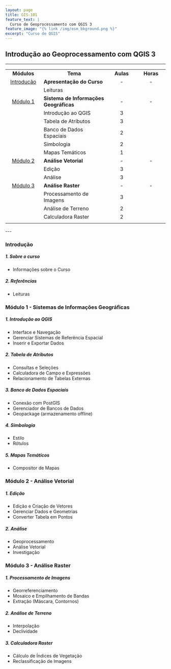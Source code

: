 ```yaml
---
layout: page
title: GIS-101
feature_text: |
  Curso de Geoprocessamento com QGIS 3
feature_image: "{% link /img/osm_bkground.png %}"
excerpt: "Curso de QGIS"
---
```

## Introdução ao Geoprocessamento com QGIS 3
---
<table style="border-collapse: collapse; width: 100%; border= 1px">
<tbody>
<tr>
<td style="width: 22.3146%; text-align: center;"><strong>M&oacute;dulos</strong></td>
<td style="width: 41.1125%; text-align: center;"><strong>Tema</strong></td>
<td style="width: 18.2225%; text-align: center;"><strong>Aulas</strong></td>
<td style="width: 18.3504%; text-align: center;"><strong>Horas</strong></td>
</tr>
<tr>
<td style="width: 22.3146%; text-align: center;"><a title="Introdu&ccedil;&atilde;o" href="/courses/1355385/modules/2317227">Introdu&ccedil;&atilde;o</a></td>
<td style="width: 41.1125%;"><strong>Apresenta&ccedil;&atilde;o do Curso</strong></td>
<td style="width: 18.2225%; text-align: center;">-</td>
<td style="width: 18.3504%; text-align: center;">-</td>
</tr>
<tr>
<td style="width: 22.3146%; text-align: center;"></td>
<td style="width: 41.1125%;">Leituras</td>
<td style="width: 18.2225%; text-align: center;"></td>
<td style="width: 18.3504%; text-align: center;"></td>
</tr>
<tr>
<td style="width: 22.3146%; text-align: center;"><a title="M&oacute;dulo 1" href="/courses/1355385/modules/2317210">M&oacute;dulo 1</a></td>
<td style="width: 41.1125%;"><strong>Sistema de Informa&ccedil;&otilde;es Geogr&aacute;ficas</strong></td>
<td style="width: 18.2225%; text-align: center;">-</td>
<td style="width: 18.3504%; text-align: center;">-</td>
</tr>
<tr>
<td style="width: 22.3146%; text-align: center;"></td>
<td style="width: 41.1125%;">Introdu&ccedil;&atilde;o ao QGIS</td>
<td style="width: 18.2225%; text-align: center;">3</td>
<td style="width: 18.3504%; text-align: center;"></td>
</tr>
<tr>
<td style="width: 22.3146%; text-align: center;"></td>
<td style="width: 41.1125%;">Tabela de Atributos</td>
<td style="width: 18.2225%; text-align: center;">3</td>
<td style="width: 18.3504%; text-align: center;"></td>
</tr>
<tr>
<td style="width: 22.3146%; text-align: center;"></td>
<td style="width: 41.1125%;">Banco de Dados Espaciais</td>
<td style="width: 18.2225%; text-align: center;">2</td>
<td style="width: 18.3504%; text-align: center;"></td>
</tr>
<tr>
<td style="width: 22.3146%; text-align: center;"></td>
<td style="width: 41.1125%;">Simbologia</td>
<td style="width: 18.2225%; text-align: center;">2</td>
<td style="width: 18.3504%; text-align: center;"></td>
</tr>
<tr>
<td style="width: 22.3146%; text-align: center;"></td>
<td style="width: 41.1125%;">Mapas Tem&aacute;ticos</td>
<td style="width: 18.2225%; text-align: center;">1</td>
<td style="width: 18.3504%; text-align: center;"></td>
</tr>
<tr>
<td style="width: 22.3146%; text-align: center;"><a title="M&oacute;dulo 2" href="/courses/1355385/modules/2317238">M&oacute;dulo 2</a></td>
<td style="width: 41.1125%;"><strong>An&aacute;lise Vetorial</strong></td>
<td style="width: 18.2225%; text-align: center;">-</td>
<td style="width: 18.3504%; text-align: center;">-</td>
</tr>
<tr>
<td style="width: 22.3146%; text-align: center;"></td>
<td style="width: 41.1125%;">Edi&ccedil;&atilde;o</td>
<td style="width: 18.2225%; text-align: center;">3</td>
<td style="width: 18.3504%; text-align: center;"></td>
</tr>
<tr>
<td style="width: 22.3146%; text-align: center;"></td>
<td style="width: 41.1125%;">An&aacute;lise</td>
<td style="width: 18.2225%; text-align: center;">3</td>
<td style="width: 18.3504%; text-align: center;"></td>
</tr>
<tr>
<td style="width: 22.3146%; text-align: center;"><a title="M&oacute;dulo 3" href="/courses/1355385/modules/2317211">M&oacute;dulo 3</a></td>
<td style="width: 41.1125%;"><strong>An&aacute;lise Raster</strong></td>
<td style="width: 18.2225%; text-align: center;">-</td>
<td style="width: 18.3504%; text-align: center;">-</td>
</tr>
<tr>
<td style="width: 22.3146%; text-align: center;"></td>
<td style="width: 41.1125%;">Processamento de Imagens</td>
<td style="width: 18.2225%; text-align: center;">3</td>
<td style="width: 18.3504%; text-align: center;"></td>
</tr>
<tr>
<td style="width: 22.3146%; text-align: center;"></td>
<td style="width: 41.1125%;">An&aacute;lise de Terreno</td>
<td style="width: 18.2225%; text-align: center;">2</td>
<td style="width: 18.3504%; text-align: center;"></td>
</tr>
<tr>
<td style="width: 22.3146%; text-align: center;"></td>
<td style="width: 41.1125%;">Calculadora Raster</td>
<td style="width: 18.2225%; text-align: center;">2</td>
<td style="width: 18.3504%; text-align: center;"></td>
</tr>
<tr>
<td style="width: 22.3146%; text-align: center;"></td>
<td style="width: 41.1125%;"></td>
<td style="width: 18.2225%; text-align: center;"></td>
<td style="width: 18.3504%; text-align: center;"></td>
</tr>
</tbody>
</table>
---

### Introdução
##### 1. Sobre o curso
  - Informações sobre o Curso
##### 2. Referências
  - Leituras
### Módulo 1 - Sistemas de Informações Geográficas
##### 1. Introdução ao QGIS
- Interface e Navegação
- Gerenciar Sistemas de Referência Espacial
- Inserir e Exportar Dados
##### 2. Tabela de Atributos
- Consultas e Seleções
- Calculadora de Campo e Expressões
- Relacionamento de Tabelas Externas
##### 3. Banco de Dados Espaciais
- Conexão com PostGIS
- Gerenciador de Bancos de Dados
- Geopackage (armazenamento offline)
##### 4. Simbologia
- Estilo
- Rótulos
##### 5. Mapas Temáticos
- Compositor de Mapas
### Módulo 2 - Análise Vetorial
##### 1. Edição
- Edição e Criação de Vetores
- Gerenciar Dados e Geometrias
- Converter Tabela em Pontos
##### 2. Análise
- Geoprocessamento
- Análise Vetorial
- Investigação
### Módulo 3 - Análise Raster
##### 1. Processamento de Imagens
- Georreferenciamento
- Mosaico e Empilhamento de Bandas
- Extração (Máscara, Contornos)
##### 2. Análise de Terreno
- Interpolação
- Declividade
##### 3. Calculadora Raster
- Cálculo de Índices de Vegetação
- Reclassificação de Imagens
